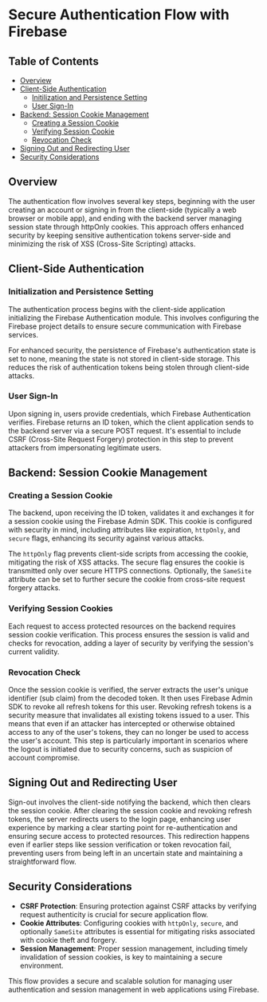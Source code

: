 
# Secure Authentication Flow with Firebase

## Table of Contents
- [Overview](#overview)
- [Client-Side Authentication](#client-side-authentication)
  - [Initilization and Persistence Setting](#initialization-and-persistence-setting)
  - [User Sign-In](#user-sign-in)
- [Backend: Session Cookie Management](#backend-session-cookie-management)
  - [Creating a Session Cookie](#creating-a-session-cookie)
  - [Verifying Session Cookie](#verifying-session-cookies)
  - [Revocation Check](#revocation-check)
- [Signing Out and Redirecting User](#signing-out-and-redirecting-user)
- [Security Considerations](#security-considerations)


## Overview

The authentication flow involves several key steps, beginning with the user creating an account or signing in from the client-side (typically a web browser or mobile app), and ending with the backend server managing session state through httpOnly cookies. This approach offers enhanced security by keeping sensitive authentication tokens server-side and minimizing the risk of XSS (Cross-Site Scripting) attacks.

## Client-Side Authentication

### Initialization and Persistence Setting

The authentication process begins with the client-side application initializing the Firebase Authentication module. This involves configuring the Firebase project details to ensure secure communication with Firebase services.

For enhanced security, the persistence of Firebase's authentication state is set to none, meaning the state is not stored in client-side storage. This reduces the risk of authentication tokens being stolen through client-side attacks.

### User Sign-In

Upon signing in, users provide credentials, which Firebase Authentication verifies. Firebase returns an ID token, which the client application sends to the backend server via a secure POST request. It's essential to include CSRF (Cross-Site Request Forgery) protection in this step to prevent attackers from impersonating legitimate users.

## Backend: Session Cookie Management

### Creating a Session Cookie

The backend, upon receiving the ID token, validates it and exchanges it for a session cookie using the Firebase Admin SDK. This cookie is configured with security in mind, including attributes like expiration, `httpOnly`, and `secure` flags, enhancing its security against various attacks.

The `httpOnly` flag prevents client-side scripts from accessing the cookie, mitigating the risk of XSS attacks. The secure flag ensures the cookie is transmitted only over secure HTTPS connections. Optionally, the `SameSite` attribute can be set to further secure the cookie from cross-site request forgery attacks.

### Verifying Session Cookies

Each request to access protected resources on the backend requires session cookie verification. This process ensures the session is valid and checks for revocation, adding a layer of security by verifying the session's current validity.

### Revocation Check
Once the session cookie is verified, the server extracts the user's unique identifier (sub claim) from the decoded token. It then uses Firebase Admin SDK to revoke all refresh tokens for this user. Revoking refresh tokens is a security measure that invalidates all existing tokens issued to a user. This means that even if an attacker has intercepted or otherwise obtained access to any of the user's tokens, they can no longer be used to access the user's account.
This step is particularly important in scenarios where the logout is initiated due to security concerns, such as suspicion of account compromise.

## Signing Out and Redirecting User

Sign-out involves the client-side notifying the backend, which then clears the session cookie. After clearing the session cookie and revoking refresh tokens, the server redirects users to the login page, enhancing user experience by marking a clear starting point for re-authentication and ensuring secure access to protected resources. This redirection happens even if earlier steps like session verification or token revocation fail, preventing users from being left in an uncertain state and maintaining a straightforward flow.

## Security Considerations

- **CSRF Protection**: Ensuring protection against CSRF attacks by verifying request authenticity is crucial for secure application flow.
- **Cookie Attributes**: Configuring cookies with `httpOnly`, `secure`, and optionally `SameSite` attributes is essential for mitigating risks associated with cookie theft and forgery.
- **Session Management**: Proper session management, including timely invalidation of session cookies, is key to maintaining a secure environment.

This flow provides a secure and scalable solution for managing user authentication and session management in web applications using Firebase.
